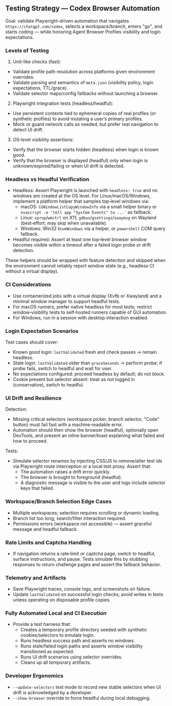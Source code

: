 ## Testing Strategy — Codex Browser Automation

Goal: validate Playwright-driven automation that navigates `https://chatgpt.com/codex`, selects a workspace/branch, enters "go", and starts coding — while honoring Agent Browser Profiles visibility and login expectations.

### Levels of Testing

1) Unit-like checks (fast):
- Validate profile path resolution across platforms given environment overrides.
- Validate parsing and semantics of `meta.json` (visibility policy, login expectations, TTL/grace).
- Validate selector maps/config fallbacks without launching a browser.

2) Playwright integration tests (headless/headful):
- Use persistent contexts tied to ephemeral copies of real profiles (or synthetic profiles) to avoid mutating a user’s primary profiles.
- Mock or guard network calls as needed, but prefer real navigation to detect UI drift.

3) OS‑level visibility assertions:
- Verify that the browser starts hidden (headless) when login is known good.
- Verify that the browser is displayed (headful) only when login is unknown/expired/failing or when UI drift is detected.

### Headless vs Headful Verification

- Headless: Assert Playwright is launched with `headless: true` and no windows are created at the OS level. For Linux/macOS/Windows, implement a platform helper that samples top‑level windows via:
  - macOS: `CGWindowListCopyWindowInfo` via a small helper binary or `osascript -e 'tell app "System Events" to ...'` as fallback.
  - Linux: `xprop`/`wmctrl` on X11; `gdbus`/`gsettings`/`swaymsg` on Wayland (best‑effort; may skip when unavailable).
  - Windows: Win32 `EnumWindows` via a helper, or `powershell` COM query fallback.
- Headful required: Assert at least one top‑level browser window becomes visible within a timeout after a failed login probe or drift detection.

These helpers should be wrapped with feature detection and skipped when the environment cannot reliably report window state (e.g., headless CI without a virtual display).

### CI Considerations

- Use containerized jobs with a virtual display (Xvfb or Xwayland) and a minimal window manager to support headful tests.
- For macOS runners, prefer native headless for most tests; restrict window‑visibility tests to self‑hosted runners capable of GUI automation.
- For Windows, run in a session with desktop interaction enabled.

### Login Expectation Scenarios

Test cases should cover:
- Known good login: `lastValidated` fresh and check passes → remain headless.
- Stale login: `lastValidated` older than `graceSeconds` → perform probe; if probe fails, switch to headful and wait for user.
- No expectations configured: proceed headless by default; do not block.
- Cookie present but selector absent: treat as not logged in (conservative), switch to headful.

### UI Drift and Resilience

Detection:
- Missing critical selectors (workspace picker, branch selector, "Code" button) must fail fast with a machine‑readable error.
- Automation should then show the browser (headful), optionally open DevTools, and present an inline banner/toast explaining what failed and how to proceed.

Tests:
- Simulate selector renames by injecting CSS/JS to remove/alter test ids via Playwright route interception or a local test proxy. Assert that:
  - The automation raises a drift error quickly.
  - The browser is brought to foreground (headful).
  - A diagnostic message is visible to the user and logs include selector keys that failed.

### Workspace/Branch Selection Edge Cases

- Multiple workspaces; selection requires scrolling or dynamic loading.
- Branch list too long; search/filter interaction required.
- Permissions errors (workspace not accessible) — assert graceful message and headful fallback.

### Rate Limits and Captcha Handling

- If navigation returns a rate‑limit or captcha page, switch to headful, surface instructions, and pause. Tests simulate this by stubbing responses to return challenge pages and assert the fallback behavior.

### Telemetry and Artifacts

- Save Playwright traces, console logs, and screenshots on failure.
- Update `lastValidated` on successful login checks; avoid writes in tests unless operating on disposable profile copies.

### Fully Automated Local and CI Execution

- Provide a test harness that:
  - Creates a temporary profile directory seeded with synthetic cookies/selectors to emulate login.
  - Runs headless success path and asserts no windows.
  - Runs stale/failed login paths and asserts window visibility transitioned as expected.
  - Runs UI drift scenarios using selector overrides.
  - Cleans up all temporary artifacts.

### Developer Ergonomics

- `--update-selectors` test mode to record new stable selectors when UI drift is acknowledged by a developer.
- `--show-browser` override to force headful during local debugging.


